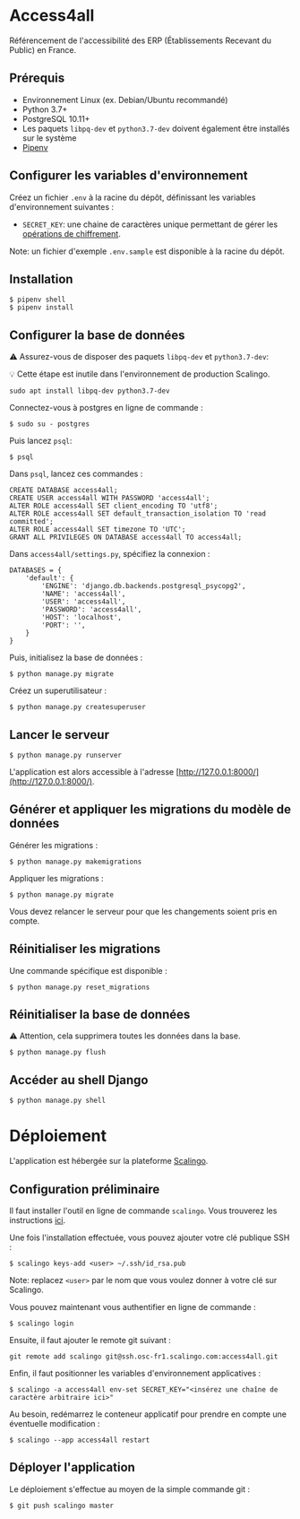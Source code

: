 # Access4all

Référencement de l'accessibilité des ERP (Établissements Recevant du Public) en France.

## Prérequis

- Environnement Linux (ex. Debian/Ubuntu recommandé)
- Python 3.7+
- PostgreSQL 10.11+
- Les paquets `libpq-dev` et `python3.7-dev` doivent également être installés sur le système
- [Pipenv](https://pipenv.kennethreitz.org/en/latest/)

## Configurer les variables d'environnement

Créez un fichier `.env` à la racine du dépôt, définissant les variables d'environnement suivantes :

- `SECRET_KEY`: une chaine de caractères unique permettant de gérer les [opérations de chiffrement](https://docs.djangoproject.com/en/3.0/ref/settings/#secret-key).

Note: un fichier d'exemple `.env.sample` est disponible à la racine du dépôt.

## Installation

```
$ pipenv shell
$ pipenv install
```

## Configurer la base de données

:warning: Assurez-vous de disposer des paquets `libpq-dev` et `python3.7-dev`:

:bulb: Cette étape est inutile dans l'environnement de production Scalingo.

```
sudo apt install libpq-dev python3.7-dev
```

Connectez-vous à postgres en ligne de commande :

```
$ sudo su - postgres
```

Puis lancez `psql`:

```
$ psql
```

Dans `psql`, lancez ces commandes :

```
CREATE DATABASE access4all;
CREATE USER access4all WITH PASSWORD 'access4all';
ALTER ROLE access4all SET client_encoding TO 'utf8';
ALTER ROLE access4all SET default_transaction_isolation TO 'read committed';
ALTER ROLE access4all SET timezone TO 'UTC';
GRANT ALL PRIVILEGES ON DATABASE access4all TO access4all;
```

Dans `access4all/settings.py`, spécifiez la connexion :

```
DATABASES = {
    'default': {
        'ENGINE': 'django.db.backends.postgresql_psycopg2',
        'NAME': 'access4all',
        'USER': 'access4all',
        'PASSWORD': 'access4all',
        'HOST': 'localhost',
        'PORT': '',
    }
}
```

Puis, initialisez la base de données :

```
$ python manage.py migrate
```

Créez un superutilisateur :

```
$ python manage.py createsuperuser
```

## Lancer le serveur

```
$ python manage.py runserver
```

L'application est alors accessible à l'adresse [http://127.0.0.1:8000/](http://127.0.0.1:8000/).

## Générer et appliquer les migrations du modèle de données

Générer les migrations :

```
$ python manage.py makemigrations
```

Appliquer les migrations :

```
$ python manage.py migrate
```

Vous devez relancer le serveur pour que les changements soient pris en compte.

## Réinitialiser les migrations

Une commande spécifique est disponible :

```
$ python manage.py reset_migrations
```

## Réinitialiser la base de données

:warning: Attention, cela supprimera toutes les données dans la base.

```
$ python manage.py flush
```

## Accéder au shell Django

```
$ python manage.py shell
```

# Déploiement

L'application est hébergée sur la plateforme [Scalingo](https://scalingo.com/).

## Configuration préliminaire

Il faut installer l'outil en ligne de commande `scalingo`. Vous trouverez les instructions [ici](https://doc.scalingo.com/cli).

Une fois l'installation effectuée, vous pouvez ajouter votre clé publique SSH :

```
$ scalingo keys-add <user> ~/.ssh/id_rsa.pub
```

Note: replacez `<user>` par le nom que vous voulez donner à votre clé sur Scalingo.

Vous pouvez maintenant vous authentifier en ligne de commande :

```
$ scalingo login
```

Ensuite, il faut ajouter le remote git suivant :

```
git remote add scalingo git@ssh.osc-fr1.scalingo.com:access4all.git
```

Enfin, il faut positionner les variables d'environnement applicatives :

```
$ scalingo -a access4all env-set SECRET_KEY="<insérez une chaîne de caractère arbitraire ici>"
```

Au besoin, redémarrez le conteneur applicatif pour prendre en compte une éventuelle modification :

```
$ scalingo --app access4all restart
```

## Déployer l'application

Le déploiement s'effectue au moyen de la simple commande git :

```
$ git push scalingo master
```
